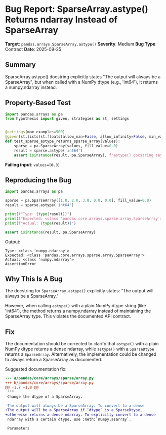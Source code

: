 # Bug Report: SparseArray.astype() Returns ndarray Instead of SparseArray

**Target**: `pandas.arrays.SparseArray.astype()`
**Severity**: Medium
**Bug Type**: Contract
**Date**: 2025-09-25

## Summary

SparseArray.astype() docstring explicitly states "The output will always be a SparseArray", but when called with a NumPy dtype (e.g., 'int64'), it returns a numpy.ndarray instead.

## Property-Based Test

```python
import pandas.arrays as pa
from hypothesis import given, strategies as st, settings


@settings(max_examples=500)
@given(st.lists(st.floats(allow_nan=False, allow_infinity=False, min_value=-100, max_value=100), min_size=1, max_size=50))
def test_sparse_astype_returns_sparse_array(values):
    sparse = pa.SparseArray(values, fill_value=0.0)
    result = sparse.astype('int64')
    assert isinstance(result, pa.SparseArray), f"astype() docstring says 'The output will always be a SparseArray' but got {type(result)}"
```

**Failing input**: `values=[0.0]`

## Reproducing the Bug

```python
import pandas.arrays as pa

sparse = pa.SparseArray([1.0, 2.0, 3.0, 0.0, 0.0], fill_value=0.0)
result = sparse.astype('int64')

print(f"Type: {type(result)}")
print(f"Expected: <class 'pandas.core.arrays.sparse.array.SparseArray'>")
print(f"Actual: {type(result)}")

assert isinstance(result, pa.SparseArray)
```

Output:
```
Type: <class 'numpy.ndarray'>
Expected: <class 'pandas.core.arrays.sparse.array.SparseArray'>
Actual: <class 'numpy.ndarray'>
AssertionError
```

## Why This Is A Bug

The docstring for `SparseArray.astype()` explicitly states: "The output will always be a SparseArray."

However, when calling `astype()` with a plain NumPy dtype string (like 'int64'), the method returns a numpy.ndarray instead of maintaining the SparseArray type. This violates the documented API contract.

## Fix

The documentation should be corrected to clarify that `astype()` with a plain NumPy dtype returns a dense ndarray, while `astype()` with a `SparseDtype` returns a `SparseArray`. Alternatively, the implementation could be changed to always return a SparseArray as documented.

Suggested documentation fix:

```diff
--- a/pandas/core/arrays/sparse/array.py
+++ b/pandas/core/arrays/sparse/array.py
@@ -1,7 +1,8 @@
 """
 Change the dtype of a SparseArray.

-The output will always be a SparseArray. To convert to a dense
+The output will be a SparseArray if `dtype` is a SparseDtype,
+otherwise returns a dense ndarray. To explicitly convert to a dense
 ndarray with a certain dtype, use :meth:`numpy.asarray`.

 Parameters
```